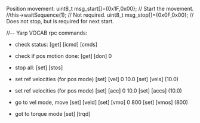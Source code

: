 Position movement:
uint8_t msg_start[]={0x1F,0x00}; // Start the movement.
//this->waitSequence(1);  // Not required.
uint8_t msg_stop[]={0x0F,0x00}; // Does not stop, but is required for next start.


//-- Yarp VOCAB rpc commands:
* check status:
[get] [icmd] [cmds]

* check if pos motion done:
[get] [don] 0

* stop all:
[set] [stos]

* set ref velocities (for pos mode)
[set] [vel] 0 10.0
[set] [vels] (10.0)

* set ref velocities (for pos mode)
[set] [acc] 0 10.0
[set] [accs] (10.0)

* go to vel mode, move
[set] [veld]
[set] [vmo] 0 800
[set] [vmos] (800)

* got to torque mode
[set] [trqd]
